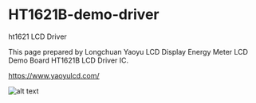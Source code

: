 # HT1621B-demo-driver
ht1621 LCD Driver

This page prepared by Longchuan Yaoyu LCD Display Energy Meter LCD Demo Board HT1621B LCD Driver IC.

https://www.yaoyulcd.com/

![alt text](https://www.yaoyulcd.com/img/Energymeter_LCD_Display.gif)


